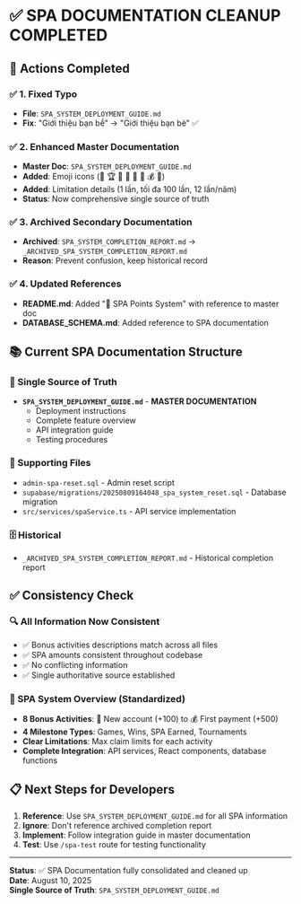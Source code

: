 # ✅ SPA DOCUMENTATION CLEANUP COMPLETED

## 🎯 Actions Completed

### ✅ 1. Fixed Typo
- **File**: `SPA_SYSTEM_DEPLOYMENT_GUIDE.md`
- **Fix**: "Giới thiệu bạn bề" → "Giới thiệu bạn bè" ✅

### ✅ 2. Enhanced Master Documentation
- **Master Doc**: `SPA_SYSTEM_DEPLOYMENT_GUIDE.md` 
- **Added**: Emoji icons (🎁 🏆 👥 🥇 📅 👤 💰 📱)
- **Added**: Limitation details (1 lần, tối đa 100 lần, 12 lần/năm)
- **Status**: Now comprehensive single source of truth

### ✅ 3. Archived Secondary Documentation
- **Archived**: `SPA_SYSTEM_COMPLETION_REPORT.md` → `_ARCHIVED_SPA_SYSTEM_COMPLETION_REPORT.md`
- **Reason**: Prevent confusion, keep historical record

### ✅ 4. Updated References
- **README.md**: Added "🎯 SPA Points System" with reference to master doc
- **DATABASE_SCHEMA.md**: Added reference to SPA documentation

## 📚 Current SPA Documentation Structure

### 🎯 Single Source of Truth
- **`SPA_SYSTEM_DEPLOYMENT_GUIDE.md`** - **MASTER DOCUMENTATION**
  - Deployment instructions
  - Complete feature overview
  - API integration guide
  - Testing procedures

### 📂 Supporting Files
- `admin-spa-reset.sql` - Admin reset script
- `supabase/migrations/20250809164048_spa_system_reset.sql` - Database migration
- `src/services/spaService.ts` - API service implementation

### 🗄️ Historical
- `_ARCHIVED_SPA_SYSTEM_COMPLETION_REPORT.md` - Historical completion report

## ✅ Consistency Check

### 🔍 All Information Now Consistent
- ✅ Bonus activities descriptions match across all files
- ✅ SPA amounts consistent throughout codebase
- ✅ No conflicting information
- ✅ Single authoritative source established

### 🎯 SPA System Overview (Standardized)
- **8 Bonus Activities**: 🎁 New account (+100) to 💰 First payment (+500)
- **4 Milestone Types**: Games, Wins, SPA Earned, Tournaments
- **Clear Limitations**: Max claim limits for each activity
- **Complete Integration**: API services, React components, database functions

## 📋 Next Steps for Developers

1. **Reference**: Use `SPA_SYSTEM_DEPLOYMENT_GUIDE.md` for all SPA information
2. **Ignore**: Don't reference archived completion report
3. **Implement**: Follow integration guide in master documentation
4. **Test**: Use `/spa-test` route for testing functionality

---

**Status**: ✅ SPA Documentation fully consolidated and cleaned up  
**Date**: August 10, 2025  
**Single Source of Truth**: `SPA_SYSTEM_DEPLOYMENT_GUIDE.md`
